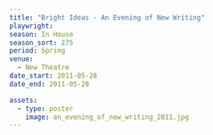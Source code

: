 ```yaml
---
title: "Bright Ideas - An Evening of New Writing"
playwright: 
season: In House
season_sort: 275
period: Spring
venue:
  - New Theatre
date_start: 2011-05-28
date_end: 2011-05-28

assets:
  - type: poster
    image: an_evening_of_new_writing_2011.jpg
---
```

